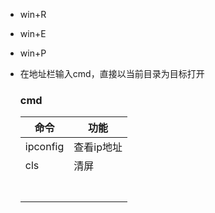 - win+R

- win+E

- win+P

- 在地址栏输入cmd，直接以当前目录为目标打开

    ### cmd

    | 命令     | 功能       |
    | -------- | ---------- |
    | ipconfig | 查看ip地址 |
    | cls      | 清屏       |
    |          |            |
    |          |            |
    |          |            |
    |          |            |
    |          |            |
    |          |            |
    |          |            |

    